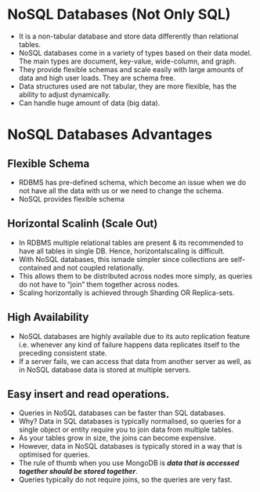 # NoSQL Databases (Not Only SQL)
- It is a non-tabular database and store data differently than relational tables. 
- NoSQL databases come in a variety of types based on their data model. The main types are document, key-value, wide-column, and graph. 
- They provide flexible schemas and scale easily with large amounts of data and high user loads. They are schema free.
- Data structures used are not tabular, they are more flexible, has the ability to adjust dynamically.
- Can handle huge amount of data (big data).

# NoSQL Databases Advantages

## Flexible Schema
- RDBMS has pre-defined schema, which become an issue when we do not have all the data with us or we need to change the schema.
- NoSQL provides flexible schema

## Horizontal Scalinh (Scale Out)
 - In RDBMS multiple relational tables are present & its recommended to have all tables in single DB. Hence, horizontalscaling is difficult.
- With NoSQL databases, this ismade simpler since collections are self-contained and not coupled relationally. 
- This allows them to be distributed across nodes more simply, as queries do not have to “join” them together across nodes.
- Scaling horizontally is achieved through Sharding OR Replica-sets.

## High Availability
- NoSQL databases are highly available due to its auto replication feature i.e. whenever any kind of failure happens data replicates itself to the preceding consistent state.
- If a server fails, we can access that data from another server as well, as in NoSQL database data is stored at multiple servers.

## Easy insert and read operations.
- Queries in NoSQL databases can be faster than SQL databases. 
- Why? Data in SQL databases is typically normalised, so queries for a single object or entity require you to join data from multiple tables. 
- As your tables grow in size, the joins can become expensive. 
- However, data in NoSQL databases is typically stored in a way that is optimised for queries. 
- The rule of thumb when you use MongoDB is ***data that is accessed together should be stored together***. 
- Queries typically do not require joins, so the queries are very fast.
